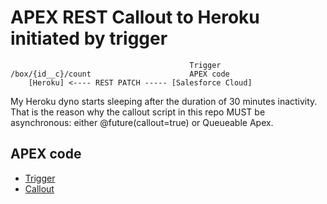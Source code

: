 # APEX REST Callout to Heroku initiated by trigger


```
                                        Trigger
/box/{id__c}/count                      APEX code
    [Heroku] <---- REST PATCH ----- [Salesforce Cloud]

```

My Heroku dyno starts sleeping after the duration of 30 minutes inactivity. That is the reason why the callout script in this repo MUST be asynchronous: either @future(callout=true) or Queueable Apex.

## APEX code

- [Trigger](https://github.com/araobp/sfdc-demo/blob/main/connected_app/apex/force-app/main/default/triggers/BoxTrigger.trigger)
- [Callout](https://github.com/araobp/sfdc-demo/blob/main/connected_app/apex/force-app/main/default/classes/CalloutToHeroku.cls)
